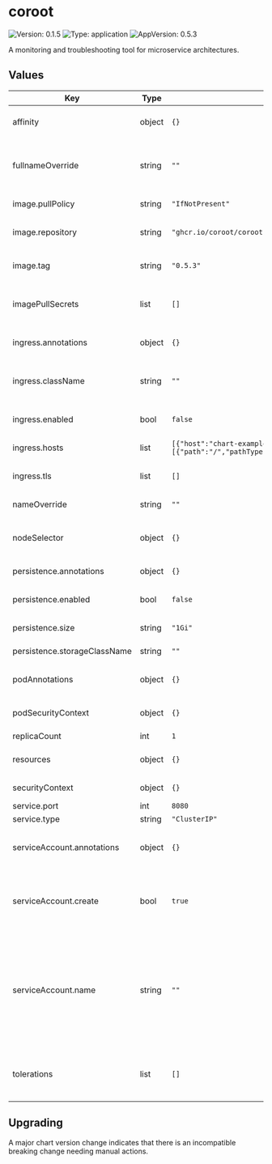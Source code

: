 # coroot

![Version: 0.1.5](https://img.shields.io/badge/Version-0.1.5-informational?style=flat-square) ![Type: application](https://img.shields.io/badge/Type-application-informational?style=flat-square) ![AppVersion: 0.5.3](https://img.shields.io/badge/AppVersion-0.5.3-informational?style=flat-square)

A monitoring and troubleshooting tool for microservice architectures.

## Values

| Key | Type | Default | Description |
|-----|------|---------|-------------|
| affinity | object | `{}` | affinity for scheduling pods |
| fullnameOverride | string | `""` | Overrides helm-generated chart fullname |
| image.pullPolicy | string | `"IfNotPresent"` | Overrides pullpolicy |
| image.repository | string | `"ghcr.io/coroot/coroot"` | Overrides the image repository |
| image.tag | string | `"0.5.3"` | Overrides the image tag |
| imagePullSecrets | list | `[]` | specifies pull secrets for image repository |
| ingress.annotations | object | `{}` | additional annotations for ingress |
| ingress.className | string | `""` | specifies ingress class name (ie nginx) |
| ingress.enabled | bool | `false` | enables ingress for server UI |
| ingress.hosts | list | `[{"host":"chart-example.local","paths":[{"path":"/","pathType":"ImplementationSpecific"}]}]` | hosts for ingress |
| ingress.tls | list | `[]` | tls configuration for ingress |
| nameOverride | string | `""` | overrides chart name |
| nodeSelector | object | `{}` | node selector for scheduling pods |
| persistence.annotations | object | `{}` | pvc annotations |
| persistence.enabled | bool | `false` | enables persistence for coroot |
| persistence.size | string | `"1Gi"` | size of PV to request |
| persistence.storageClassName | string | `""` | storage class name |
| podAnnotations | object | `{}` | Additional annotations for pods |
| podSecurityContext | object | `{}` | Additional pod security context |
| replicaCount | int | `1` |  |
| resources | object | `{}` | resource limits and requests |
| securityContext | object | `{}` | Security context |
| service.port | int | `8080` | service port |
| service.type | string | `"ClusterIP"` | service type |
| serviceAccount.annotations | object | `{}` | Annotations to add to the service account |
| serviceAccount.create | bool | `true` | Specifies whether a service account should be created |
| serviceAccount.name | string | `""` | The name of the service account to use. If not set and create is true, a name is generated using the fullname template |
| tolerations | list | `[]` | node tolerations for scheduling pods |

## Upgrading

A major chart version change indicates that there is an incompatible breaking change needing manual actions.